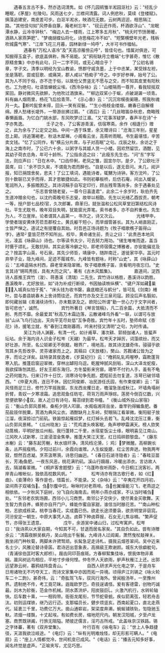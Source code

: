 <!-- { "loadSidebar": true } -->
　　遇春五言古不多，然亦选词清隽。如《怀几园鹓雏半淞园沤社》云："经乱少睡眠，《茅屋》杜陵句。风雨送七夕，兰襟间清露。词人例悲秋，莫续《登楼赋》。摛藻追建安，南皮差可步。白沤半淞水，映酒花无数。云树两迢迢，相思隔江路。"其他佳句如"风停香自篆，庵老树忘年"、"砚云还作雨，杯酒欲浮山"、"龙眠潭水静，云冷寺钟秋"、"梅边人去一楼雨，江上寒多五月秋"、"桃夭时节饧箫暖，酒熟人家燕笋肥"、"梦魂胡蝶仙将化，诗思梅花冷不如"、"短檠横壁年光老，残柝吹城露气寒"、"江岸飞花三月暮，园林新绿一鸠呼"，大半可书作楹帖。
　　
　　遇春有"万松人语冷"及"天高凉雁傍云呼"，皆佳句也。惜属对俱逊，可知掘得玉盒子，欲底盖俱称，殊不易能。又"鸦衔缺月立檐端"七字甚奇，惟忆《散原精舍集》中亦有此句，只一二字不同，或无心暗合乎？
　　
　　了公初名锡章，字子文。清季以明经为宝山教谕，愤郡守戚贪墨，上于中丞某，某受赇左袒，坐是落职。尝或狂歌、或痛哭，郡人咸以"杨痴子"呼之。中岁好参禅，始号了公。其为人不同于俗，亦不迕于俗，以故伧父贾竖无不愿与之交，而不知其皮里有阳秋也。工为绝句，吐语皆蝉蜕尘埃。《西泠杂咏》云："山楼隔雨一尊开，看我轻摇双桨回。静对微风先欲醉，为他吹过酒旗来。""柳边双桨小于蜒，点破湖漘一顷青。料有幽人烟雨里，杨花飞后拾青萍。"《示心香》云："沉沉帘幙夜阑珊，照我秋魂月一丸。断吟髭曾未得，回头一笑有双鬟。""生小杨枝金缕烟，嫩春已自解缠绵。撩人愁绪长堤外，一带游丝拂过肩。"《酒后》云："几丝暗笛杂秋悲，商略残春懒画眉。为忆白门姚水部，东风吹梦过江湄。"又"花事浑疑梦，春声半在诗"十字亦隽逸。
　　
　　壬子之冬，了公客游青溪，信宿寒斋。余作《相逢行》赠之，此为余与了公定交之始。中间一遇于珠里，余又赠诗曰："沧海三年别，星星忽上颠。诗追蒲褐老，秋话木犀禅。小阁看云坐，高斋听雨眠。书生最堪惜，辛苦卖文钱。"忆了公同作，有"横云分片席，与子对高眠"之句。戊辰之秋，余访之于海上之南市时，了公已六十余，以粥字与其姬人赁一小楼。因欢然留饮，酒酣，见其幼子荷衣总角，年可十龄所。了公指余造之曰："此瘦东先生也。"问"东"字写法，则应声曰："日在木中。"口齿伶俐，老凤之雏，固宜尔尔。是夕，了公欧吐汙茵席，曰："余不饮久矣，不谓竟为君而醉也。"自是以后，遂无音问。未几，阅沪报，知已捐馆舍矣，悲夫！了公工填词，遇能诗者，辄嬲为诗钟。客方沈吟，了公则十数联已叉手而得，其才思敏捷如此。书则初摹板桥，后仿石庵，间出入蝯叟，笔润所入，多振赡困乏。其诗词稿手自写定印行，顾丛残零落尚多，余于遇春处见之。
　　
　　"乐志昔曾随老叟，一尊今日喜逢君"，此余二十余岁时，耿伯齐先生道冲赠余句也，以沈约斋晚号乐志叟，故举以相勖。先生以光绪乙酉拔贡，朝考一等，授户部七品校ī官，久次郎署。鼎革归，就张温和公松风草堂旧第结松风诗社。平生尤耽书，晚年双目失明，犹能窗光弄笔。索书者多，亦不自矜重也。先生为人，不立崖岸。论者谓其人品第一，书次之，诗又次云。
　　
　　光绪甲申，学使者瑞安黄体芳莅吾郡校士。黄氏躯干短小，而旱烟管甚长。其为人峭直刚正，士皆严惮之。道试之有提覆自其始。时吾邑正场诗题为《牧子唱歌樵子笛得山字》，通常┘童皆茫然不知所出。校毕，黄命诸生前，责让之曰："此贵邑本地风光，凌嵓《咏薛山》诗也。尔等读书太少，可去努力用功。"储生唯唯而退，盖当时慑于颂礼，无敢抗辩。其实此等冷僻之句，即老师宿儒之博雅者，亦安能偏览及之？按嵓字山英，号石泉。其先少师哲，靖康中，随跸南迁，遂徙家华亭。嵓元时弃举子业，隐九峰间，足迹不履城市。九峰皆有题咏，时称"山史"。其《咏薛山》云："五峰遥隔水村西，薛老曾来隐翠微。牧子唱歌樵子笛，贪看明月夜忘归。"史言其诗"锵鸣秀拔，具有大历之风"。著有《古木风瓢集》。
　　
　　嘉道间，淀西诗人首推王宾竹（浚）、蒋愚溪（清瑞）二先生。宾竹诗以格胜，愚溪诗以韵胜。愚溪晚年，尤好放翁，如"诗为补成行断续，书因抽读帙纵横"、"键户浑如藏巢，入城真似怕于菟"、"床头钱为收书罄，盎底粮还与鹤分"，皆可乱《剑南》楮叶。尝与娄县姚春木上舍诗筒往还，而宾竹亦及交王兰泉司寇。顾没后声名翳如，即何藏翁辑《青浦续诗传》，亦未甄录及之。欧阳公所谓"勤一世心力于文字间者，皆可悲也"，诚然。
　　
　　宾竹所著日《琴言馆稿》，凡二百余篇，大抵清而不削、秀而不靡。余最爱其"秋高万木霜边落，云散诸峰鸟外看"一联，以谓可与放翁"山从飞鸟行边出，天向平芜尽处低"互争奇胜。宾竹年十五时，塾师命赋《杏花》诗，援笔立就，有"春到江南刚暮雨，吟来村径又清明"之句，为时传诵。
　　
　　吴江为诗人渊薮，有清一代，如计甫草、潘次耕、郭频伽诸人，皆蜚声坛坫。余于海内诗人识金子松岑（天翮）为最早。松岑天才踔厉，词藻缤纷，而又好壮游。所至，名公钜卿无不倒屣。眼界广，境地高，故其诗沈雄奇伟，骎骎乎欲驾其乡先哲改亭、灵芬诸家而上之。其稿曰《天放楼》，樊山、苏戡诸公皆为之序，而论之详矣。兹特录其俊逸者，《岁莫纪行》云："橹鸦轧轧鸡喔咿，霜欺蓬背寒入肌。推蓬启窗迎翠微，穿林出罅阳乌逗。乾腥坤腻风刮垢，深山大泽龙蛇瘦，我欲探珠刎其脰。好友王郎东海归，方冬蛰影来穷扉。珊竿不付钓人手，虽有不龟之药何能为。归来订作十日饮，消寒诗句争先题。趱程前去勿复道，冻萼已破邻墙西。"《仲夏大雨，连日不休，因忆同俊卿、冶民游任氏园，有作柬俊卿》云："盲风怪雨足三日，修竹万竿摇我窗。东龙西龙攫日走，檐溜急涨成秋江。坏墙角塌树折臂，青奴一夕寒凛霜。追思观鱼任昉宅，荷背万雨声琤琮。莲房今倒百亿数，兴至便欲拏小双。故人近日有诗句，莓苔绿到君书幢。"《衡山城外投山家宿》云："衡山负郭风景稀，桑柘夕阴人叩扉。水阁临湘背岳坐，垂竿钓得鳊鱼肥。番茄盐豉伴脱粟，贳酒为典风尘衣。酒酣缺月上东岭，熨眼隔江看翠微。衡阳艇子放江溜，夜深掠过门前矶。铁笛惊起雁奴梦，红灯掉头去若飞。乱峰沈沈压江重，衡山负郭风景稀。"《瓜州晓发》云："荒鸡渡头唤客眠，角声咿咿霜满天。榜人欬笑动篙楫，平明好放瓜州船。我行蓬转二千里，水宿星饭尘士缘，眼明喜见江南山。江风吹人试新寒，江波浸湿金焦拳。推蓬大笑江天宽，红日捣碎颇黎盘。"《藤东水榭》云："藤东起芳榭，秋水琅玕净。清风绉沦漪，氵鸡氵梦微醒。高柳踠长条，丛芦摇瘦柄。夕阳过前川，余霞向谁赠。人生蚁旋磨，红尘苦奔迸。物我两岑寂，颓然百虑凝。烹茶汲寒漪，诗思归幽迥。"《春日石湖寻隐者》云："春畦豆苗长，芳渚鱼肥。一夜东风恶，桃花满钓矶。溪山行蹑屐，冷暖出添衣。言访故人去，隔湖看翠微。"《桐庐客舍题壁》云："乌蓬昨夜听雨卧，今日桐江浣客衫。两岸青山帷帐似，独依高枕数风帆。"
　　
　　松岑诗亦有效古歌行者，如《红曲》、《妾薄命》等作是也，惜篇长，不能录。又《杂咏》云："卒夷花开四月初，梁间燕子双哺刍。刍尔腹中饥，啾啾时对老燕啼。刍也翼燥能习飞，老燕逗之相依依。一夕秋风下庭树，分飞自向海南去。明年小燕亦成家，不认当时哺刍处。""东邻老农筑场圃，西邻小儿习商贾。南邻公子交侠少，使尽黄金买歌舞。天生智力贵自养，蜂房亦自开门户。蜂能作蜜自家甜，谁信当时酿花苦。""南山种松柏，志欲成栋梁。桃李当春花，实成蠹已伤。欲走长途须要袅，欲贡明堂非窈窕。河汾安定一朝生，中原大事凭人造。卤莽下种卤莽报，石女无儿焦谷槁。"繁声促节，亦得张王遗意。
　　
　　戊午，余游吴中诸山归，过松岑寓庐。松岑曰："我诗夙以大家自期，今知其不可，甘退而居名家矣。"其自负如此。尝有诗赠余云："清霜夜醉吴枫丹，吴山晓出千髻鬟。九峰诗人过阊阖，萧然曳杖敲禅关。我坐闭门种秋菊，两脚未许骋驽顽。长髯急足走诗札，摄我云烟苍翠间。吴中近来名士少，风雅沦替诗骨孱。君诗迥出意象表，高揖裴王欺谢颜。城东大徐癖躭句，（青浦徐伯匡时客大郎桥）。屐齿同印苔痕斑。方春柳絮集佳咏，恨我体物非素娴。晨风树远鸟相应，平地寸步缘何悭。仲冬怀人天欲雨，舻声秋雁江上还。出郭远望渺云树，暮鸦结阵盘青山。"
　　
　　自西人研求声光化电之学，于是舟车日用诸物无不巧夺天工，而诗文家集中亦因而拓一异境。顷得庐江刘锡之《咏火轮车二十二韵》，甚奇伟，云："奇肱驾飞车，驭风行海外。曾闻殷汤年，一至豫州界。遗制绝不传，考工竟茫昧。遐哉欧罗巴，奇技逞谲怪。爰有客德雷，创物巧诚最。剡木为轸衡，范金作机械。阴水蒸洪炉，阳炭鼓巨。火激汽机行，水转轮轴快。后车数十乘，一一相钩带。衙衙龙尾衔，节节蛇骨蜕。疾似箭离弦，轻若舟击汰。初则运煤铁，继乃远行迈。支那幅员长，健步烦竖亥。西南起夏口，直北走燕代。延袤三千里，功费亿万大。凿山通崭岩，架梁度奔濑。蜿蜒铺铁轨，訇隐驰玉軑。浓烟一缕飘，十丈起埃。有如费长房，缩地咫尺内。朝发汉阳城，夕至卢龙塞。商贾既骈阗，行旅无阻隘。陋彼迂儒言，淫巧古所戒。"此盖咏京汉铁路。锡之字体蕃，著有《双井堂集》。
　　
　　叶行百有《咏电车》云："世上人争趋捷径，天涯我欲泣岐途。"《电灯》云："纵有光明难烛怪，却无形影可瞒人。"《电扇》云："座上人情都觉冷，世间机变已成风。"《电话》云："播舌元知多好事，闻名终觉是虚声。"正喻夹写，尤见巧思。
　　
